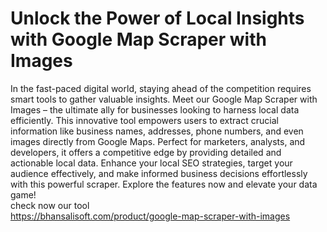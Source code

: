 # Unlock the Power of Local Insights with Google Map Scraper with Images 
In the fast-paced digital world, staying ahead of the competition requires smart tools to gather valuable insights. Meet our Google Map Scraper with Images – the ultimate ally for businesses looking to harness local data efficiently. This innovative tool empowers users to extract crucial information like business names, addresses, phone numbers, and even images directly from Google Maps. Perfect for marketers, analysts, and developers, it offers a competitive edge by providing detailed and actionable local data. Enhance your local SEO strategies, target your audience effectively, and make informed business decisions effortlessly with this powerful scraper. Explore the features now and elevate your data game!<br/> check now our tool <br/> https://bhansalisoft.com/product/google-map-scraper-with-images
